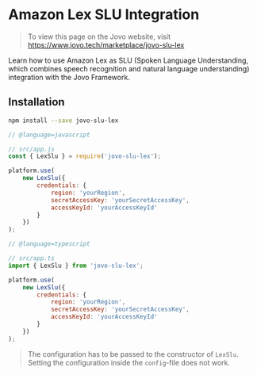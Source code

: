 # Amazon Lex SLU Integration

> To view this page on the Jovo website, visit https://www.jovo.tech/marketplace/jovo-slu-lex

Learn how to use Amazon Lex as SLU (Spoken Language Understanding, which combines speech recognition and natural language understanding) integration with the Jovo Framework.

## Installation

```sh
npm install --save jovo-slu-lex
```

```javascript
// @language=javascript

// src/app.js
const { LexSlu } = require('jovo-slu-lex');

platform.use(
	new LexSlu({
		credentials: {
			region: 'yourRegion',
			secretAccessKey: 'yourSecretAccessKey',
			accessKeyId: 'yourAccessKeyId'
		}
	})
);

// @language=typescript

// src/app.ts
import { LexSlu } from 'jovo-slu-lex';

platform.use(
	new LexSlu({
		credentials: {
			region: 'yourRegion',
			secretAccessKey: 'yourSecretAccessKey',
			accessKeyId: 'yourAccessKeyId'
		}
	})
);
```

> The configuration has to be passed to the constructor of `LexSlu`. Setting the configuration inside the `config`-file does not work.